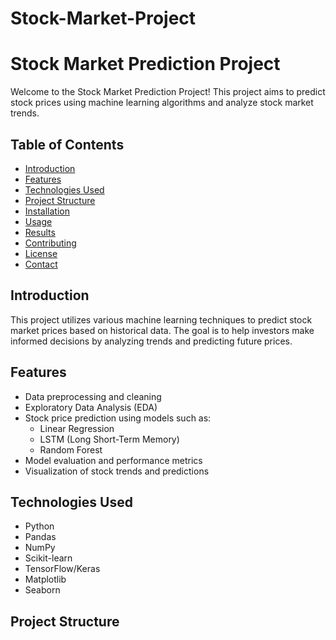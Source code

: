 # Stock-Market-Project
 # Stock Market Prediction Project

Welcome to the Stock Market Prediction Project! This project aims to predict stock prices using machine learning algorithms and analyze stock market trends.

## Table of Contents

- [Introduction](#introduction)
- [Features](#features)
- [Technologies Used](#technologies-used)
- [Project Structure](#project-structure)
- [Installation](#installation)
- [Usage](#usage)
- [Results](#results)
- [Contributing](#contributing)
- [License](#license)
- [Contact](#contact)

## Introduction

This project utilizes various machine learning techniques to predict stock market prices based on historical data. The goal is to help investors make informed decisions by analyzing trends and predicting future prices.

## Features

- Data preprocessing and cleaning
- Exploratory Data Analysis (EDA)
- Stock price prediction using models such as:
  - Linear Regression
  - LSTM (Long Short-Term Memory)
  - Random Forest
- Model evaluation and performance metrics
- Visualization of stock trends and predictions

## Technologies Used

- Python
- Pandas
- NumPy
- Scikit-learn
- TensorFlow/Keras
- Matplotlib
- Seaborn

## Project Structure


